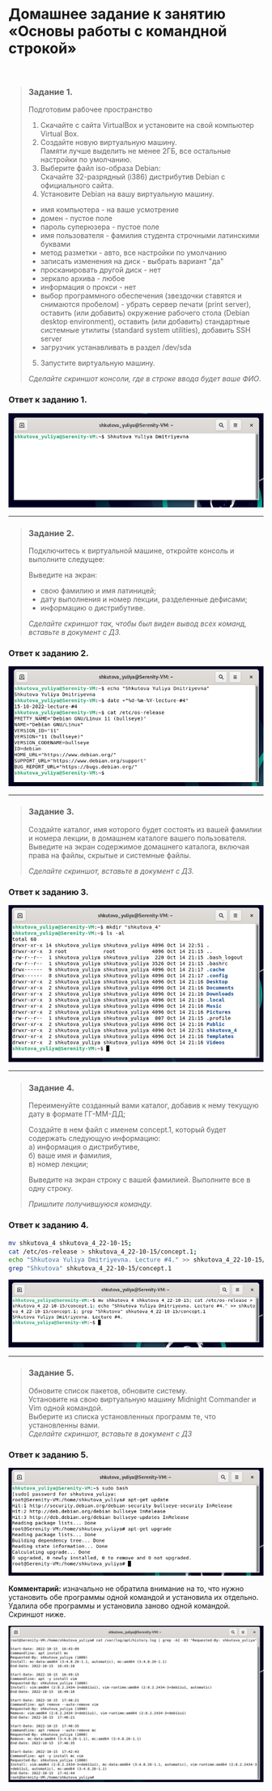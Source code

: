# Домашнее задание к занятию «Основы работы с командной строкой»
<br>

> ### Задание 1.
> Подготовим рабочее пространство
> 
> 1.	Скачайте с сайта VirtualBox и установите на свой компьютер Virtual Box.  
> 2.	Создайте новую виртуальную машину.  
> Памяти лучше выделить не менее 2ГБ, все остальные настройки по умолчанию.  
> 3.	Выберите файл iso-образа Debian:  
> Скачайте 32-разрядный (i386) дистрибутив Debian с официального сайта.
> 4.	Установите Debian на вашу виртуальную машину.
> * имя компьютера - на ваше усмотрение
> * домен - пустое поле
> *	пароль суперюзера - пустое поле
> *	имя пользователя - фамилия студента строчными латинскими буквами
> *	метод разметки - авто, все настройки по умолчанию
> *	записать изменения на диск - выбрать вариант "да"
> *	просканировать другой диск - нет
> *	зеркало архива - любое
> *	информация о прокси - нет
> *	выбор программного обеспечения (звездочки ставятся и снимаются пробелом) - убрать сервер печати (print server), оставить (или добавить) окружение рабочего стола (Debian desktop environment), оставить (или добавить) стандартные системные утилиты (standard system utilities), добавить SSH server
> *	загрузчик устанавливать в раздел /dev/sda
> 5.	Запустите виртуальную машину.
> 
> *Сделайте скриншот консоли, где в строке ввода будет ваше ФИО*.
>
### Ответ к заданию 1.
![](/img/slina-4.1.1.png)

---

> ### Задание 2.
> Подключитесь к виртуальной машине, откройте консоль и выполните следущее:
> 
> Выведите на экран:  
> * свою фамилию и имя латиницей;
> * дату выполнения и номер лекции, разделенные дефисами;
> * информацию о дистрибутиве.
>
> *Сделайте скриншот так, чтобы был виден вывод всех команд, вставьте в документ с ДЗ.*
>
### Ответ к заданию 2.
 ![](/img/slina-4.2.1.png)
 
---

> ### Задание 3.
> Создайте каталог, имя которого будет состоять из вашей фамилии и номера лекции, в домашнем каталоге вашего пользователя.  
> Выведите на экран содержимое домашнего каталога, включая права на файлы, скрытые и системные файлы.
> 
> *Сделайте скриншот, вставьте в документ с ДЗ.*
>
### Ответ к заданию 3.
![](/img/slina-4.3.1.png)

---

> ### Задание 4.
> Переименуйте созданный вами каталог, добавив к нему текущую дату в формате ГГ-ММ-ДД;
> 
> Создайте в нем файл с именем concept.1, который будет содержать следующую информацию:  
> а) информация о дистрибутиве,  
> б) ваше имя и фамилия,  
> в) номер лекции;
> 
> Выведите на экран строку с вашей фамилией. Выполните все в одну строку.  
>
> *Пришлите получившуюся команду.*
>
### Ответ к заданию 4.
```bash
mv shkutova_4 shkutova_4_22-10-15;
cat /etc/os-release > shkutova_4_22-10-15/concept.1;
echo "Shkutova Yuliya Dmitriyevna. Lecture #4." >> shkutova_4_22-10-15/concept.1;
grep "Shkutova" shkutova_4_22-10-15/concept.1
```
![](/img/slina-4.4.1.png)
 
---

> ### Задание 5.
> Обновите список пакетов, обновите систему.  
> Установите на свою виртуальную машину Midnight Commander и Vim одной командой.  
> Выберите из списка установленных программ те, что установленны вами.  
> *Сделайте скриншот, вставьте в документ с ДЗ*
>
### Ответ к заданию 5.
![](/img/slina-4.5.1.png)

**Комментарий:** изначально не обратила внимание на то, что нужно установить обе программы одной командой и установила их отдельно. Удалила обе программы и установила заново одной командой. Скриншот ниже.

![](/img/slina-4.5.2.png)
